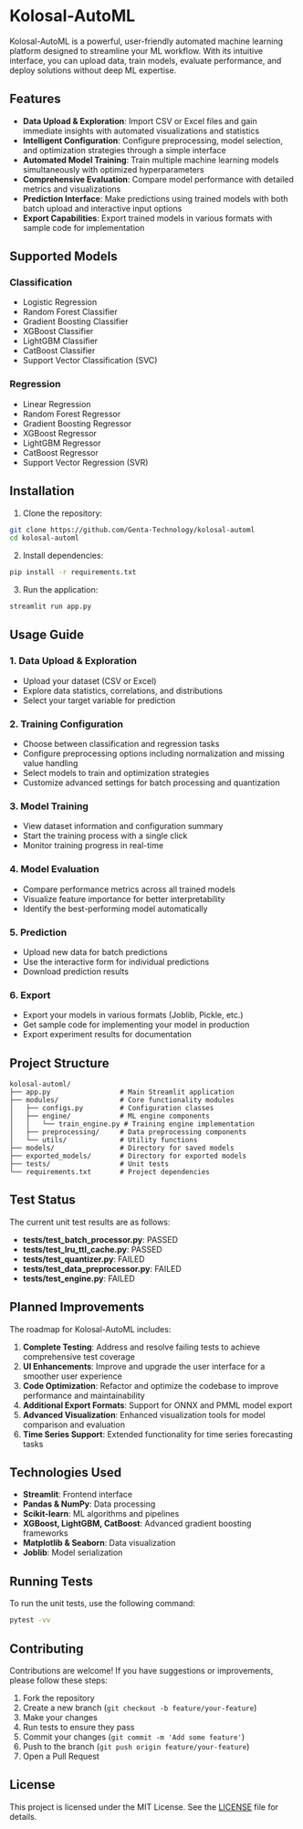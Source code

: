 # Kolosal-AutoML

Kolosal-AutoML is a powerful, user-friendly automated machine learning platform designed to streamline your ML workflow. With its intuitive interface, you can upload data, train models, evaluate performance, and deploy solutions without deep ML expertise.

## Features

- **Data Upload & Exploration**: Import CSV or Excel files and gain immediate insights with automated visualizations and statistics
- **Intelligent Configuration**: Configure preprocessing, model selection, and optimization strategies through a simple interface
- **Automated Model Training**: Train multiple machine learning models simultaneously with optimized hyperparameters
- **Comprehensive Evaluation**: Compare model performance with detailed metrics and visualizations
- **Prediction Interface**: Make predictions using trained models with both batch upload and interactive input options
- **Export Capabilities**: Export trained models in various formats with sample code for implementation

## Supported Models

### Classification
- Logistic Regression
- Random Forest Classifier
- Gradient Boosting Classifier
- XGBoost Classifier
- LightGBM Classifier
- CatBoost Classifier
- Support Vector Classification (SVC)

### Regression
- Linear Regression
- Random Forest Regressor
- Gradient Boosting Regressor
- XGBoost Regressor
- LightGBM Regressor
- CatBoost Regressor
- Support Vector Regression (SVR)

## Installation

1. Clone the repository:
```bash
git clone https://github.com/Genta-Technology/kolosal-automl
cd kolosal-automl
```

2. Install dependencies:
```bash
pip install -r requirements.txt
```

3. Run the application:
```bash
streamlit run app.py
```

## Usage Guide

### 1. Data Upload & Exploration
- Upload your dataset (CSV or Excel)
- Explore data statistics, correlations, and distributions
- Select your target variable for prediction

### 2. Training Configuration
- Choose between classification and regression tasks
- Configure preprocessing options including normalization and missing value handling
- Select models to train and optimization strategies
- Customize advanced settings for batch processing and quantization

### 3. Model Training
- View dataset information and configuration summary
- Start the training process with a single click
- Monitor training progress in real-time

### 4. Model Evaluation
- Compare performance metrics across all trained models
- Visualize feature importance for better interpretability
- Identify the best-performing model automatically

### 5. Prediction
- Upload new data for batch predictions
- Use the interactive form for individual predictions
- Download prediction results

### 6. Export
- Export your models in various formats (Joblib, Pickle, etc.)
- Get sample code for implementing your model in production
- Export experiment results for documentation

## Project Structure

```
kolosal-automl/
├── app.py                 # Main Streamlit application
├── modules/               # Core functionality modules
│   ├── configs.py         # Configuration classes
│   ├── engine/            # ML engine components
│   │   └── train_engine.py # Training engine implementation
│   ├── preprocessing/     # Data preprocessing components
│   └── utils/             # Utility functions
├── models/                # Directory for saved models
├── exported_models/       # Directory for exported models
├── tests/                 # Unit tests
└── requirements.txt       # Project dependencies
```

## Test Status

The current unit test results are as follows:

- **tests/test_batch_processor.py**: PASSED
- **tests/test_lru_ttl_cache.py**: PASSED
- **tests/test_quantizer.py**: FAILED
- **tests/test_data_preprocessor.py**: FAILED
- **tests/test_engine.py**: FAILED

## Planned Improvements

The roadmap for Kolosal-AutoML includes:

1. **Complete Testing**: Address and resolve failing tests to achieve comprehensive test coverage
2. **UI Enhancements**: Improve and upgrade the user interface for a smoother user experience
3. **Code Optimization**: Refactor and optimize the codebase to improve performance and maintainability
4. **Additional Export Formats**: Support for ONNX and PMML model export
5. **Advanced Visualization**: Enhanced visualization tools for model comparison and evaluation
6. **Time Series Support**: Extended functionality for time series forecasting tasks

## Technologies Used

- **Streamlit**: Frontend interface
- **Pandas & NumPy**: Data processing
- **Scikit-learn**: ML algorithms and pipelines
- **XGBoost, LightGBM, CatBoost**: Advanced gradient boosting frameworks
- **Matplotlib & Seaborn**: Data visualization
- **Joblib**: Model serialization

## Running Tests

To run the unit tests, use the following command:

```bash
pytest -vv
```

## Contributing

Contributions are welcome! If you have suggestions or improvements, please follow these steps:

1. Fork the repository
2. Create a new branch (`git checkout -b feature/your-feature`)
3. Make your changes
4. Run tests to ensure they pass
5. Commit your changes (`git commit -m 'Add some feature'`)
6. Push to the branch (`git push origin feature/your-feature`)
7. Open a Pull Request

## License

This project is licensed under the MIT License. See the [LICENSE](LICENSE) file for details.